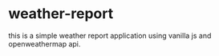 # weather-report
this is a simple weather report application using vanilla js and openweathermap api.
